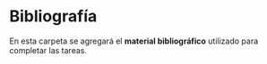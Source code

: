 # Bibliografía

En esta carpeta se agregará el **__material bibliográfico__** utilizado para completar las tareas.